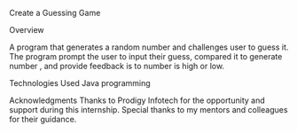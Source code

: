 Create a Guessing Game

Overview

A program that generates a random number and challenges user to guess it. The program prompt the user to input their guess, compared it to generate number , and provide feedback is to number is high or low.

Technologies Used Java programming

Acknowledgments Thanks to Prodigy Infotech for the opportunity and support during this internship. Special thanks to my mentors and colleagues for their guidance.
